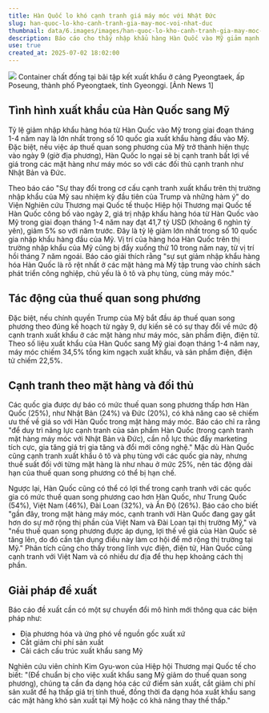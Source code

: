 ```yaml
---
title: Hàn Quốc lo khó cạnh tranh giá máy móc với Nhật Đức
slug: han-quoc-lo-kho-canh-tranh-gia-may-moc-voi-nhat-duc
thumbnail: data/6.images/images/han-quoc-lo-kho-canh-tranh-gia-may-moc-voi-nhat-duc.webp
description: Báo cáo cho thấy nhập khẩu hàng Hàn Quốc vào Mỹ giảm mạnh nhất trong số 10 nước hàng đầu. Nếu thuế quan song phương được áp dụng, Hàn Quốc sẽ gặp khó khăn cạnh tranh giá máy móc với Nhật Đức nhưng có thể lợi thế so với Trung Quốc Việt Nam.
use: true
created_at: 2025-07-02 18:02:00
---
```


![](/images/20250702-00000052-cnippou-000-1-view.webp)
Container chất đống tại bãi tập kết xuất khẩu ở cảng Pyeongtaek, ấp Poseung, thành phố Pyeongtaek, tỉnh Gyeonggi. [Ảnh News 1]

## Tình hình xuất khẩu của Hàn Quốc sang Mỹ

Tỷ lệ giảm nhập khẩu hàng hóa từ Hàn Quốc vào Mỹ trong giai đoạn tháng 1-4 năm nay là lớn nhất trong số 10 quốc gia xuất khẩu hàng đầu vào Mỹ. Đặc biệt, nếu việc áp thuế quan song phương của Mỹ trở thành hiện thực vào ngày 9 (giờ địa phương), Hàn Quốc lo ngại sẽ bị cạnh tranh bất lợi về giá trong các mặt hàng như máy móc so với các đối thủ cạnh tranh như Nhật Bản và Đức.

Theo báo cáo "Sự thay đổi trong cơ cấu cạnh tranh xuất khẩu trên thị trường nhập khẩu của Mỹ sau nhiệm kỳ đầu tiên của Trump và những hàm ý" do Viện Nghiên cứu Thương mại Quốc tế thuộc Hiệp hội Thương mại Quốc tế Hàn Quốc công bố vào ngày 2, giá trị nhập khẩu hàng hóa từ Hàn Quốc vào Mỹ trong giai đoạn tháng 1-4 năm nay đạt 41,7 tỷ USD (khoảng 6 nghìn tỷ yên), giảm 5% so với năm trước. Đây là tỷ lệ giảm lớn nhất trong số 10 quốc gia nhập khẩu hàng đầu của Mỹ. Vị trí của hàng hóa Hàn Quốc trên thị trường nhập khẩu của Mỹ cũng bị đẩy xuống thứ 10 trong năm nay, từ vị trí hồi tháng 7 năm ngoái. Báo cáo giải thích rằng "sự sụt giảm nhập khẩu hàng hóa Hàn Quốc là rõ rệt nhất ở các mặt hàng mà Mỹ tập trung vào chính sách phát triển công nghiệp, chủ yếu là ô tô và phụ tùng, cùng máy móc."

## Tác động của thuế quan song phương

Đặc biệt, nếu chính quyền Trump của Mỹ bắt đầu áp thuế quan song phương theo đúng kế hoạch từ ngày 9, dự kiến sẽ có sự thay đổi về mức độ cạnh tranh xuất khẩu ở các mặt hàng như máy móc, sản phẩm điện, điện tử. Theo số liệu xuất khẩu của Hàn Quốc sang Mỹ giai đoạn tháng 1-4 năm nay, máy móc chiếm 34,5% tổng kim ngạch xuất khẩu, và sản phẩm điện, điện tử chiếm 22,5%.

## Cạnh tranh theo mặt hàng và đối thủ

Các quốc gia được dự báo có mức thuế quan song phương thấp hơn Hàn Quốc (25%), như Nhật Bản (24%) và Đức (20%), có khả năng cao sẽ chiếm ưu thế về giá so với Hàn Quốc trong mặt hàng máy móc. Báo cáo chỉ ra rằng "để duy trì năng lực cạnh tranh của sản phẩm Hàn Quốc (trong cạnh tranh mặt hàng máy móc với Nhật Bản và Đức), cần nỗ lực thúc đẩy marketing tích cực, gia tăng giá trị gia tăng và đổi mới công nghệ." Mặc dù Hàn Quốc cũng cạnh tranh xuất khẩu ô tô và phụ tùng với các quốc gia này, nhưng thuế suất đối với từng mặt hàng là như nhau ở mức 25%, nên tác động dài hạn của thuế quan song phương có thể bị hạn chế.

Ngược lại, Hàn Quốc cũng có thể có lợi thế trong cạnh tranh với các quốc gia có mức thuế quan song phương cao hơn Hàn Quốc, như Trung Quốc (54%), Việt Nam (46%), Đài Loan (32%), và Ấn Độ (26%). Báo cáo cho biết "gần đây, trong mặt hàng máy móc, cạnh tranh với Hàn Quốc đang gay gắt hơn do sự mở rộng thị phần của Việt Nam và Đài Loan tại thị trường Mỹ," và "nếu thuế quan song phương được áp dụng, lợi thế về giá của Hàn Quốc sẽ tăng lên, do đó cần tận dụng điều này làm cơ hội để mở rộng thị trường tại Mỹ." Phân tích cũng cho thấy trong lĩnh vực điện, điện tử, Hàn Quốc cũng cạnh tranh với Việt Nam và có nhiều dư địa để thu hẹp khoảng cách thị phần.

## Giải pháp đề xuất

Báo cáo đề xuất cần có một sự chuyển đổi mô hình mới thông qua các biện pháp như:

*   Địa phương hóa và ứng phó về nguồn gốc xuất xứ
*   Cắt giảm chi phí sản xuất
*   Cải cách cấu trúc xuất khẩu sang Mỹ

Nghiên cứu viên chính Kim Gyu-won của Hiệp hội Thương mại Quốc tế cho biết: "(Để chuẩn bị cho việc xuất khẩu sang Mỹ giảm do thuế quan song phương), chúng ta cần đa dạng hóa các cứ điểm sản xuất, cắt giảm chi phí sản xuất để hạ thấp giá trị tính thuế, đồng thời đa dạng hóa xuất khẩu sang các mặt hàng khó sản xuất tại Mỹ hoặc có khả năng thay thế thấp."